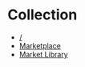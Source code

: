 <!--
Experimental Code
-->
# Collection

- [/](./SUMMARY.md)
- [Marketplace](../frontend/docs/SUMMARY.md)
- [Market Library](../market-lib/docs/SUMMARY.md)